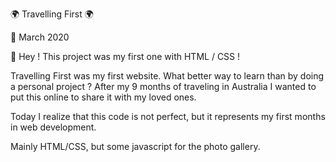 🌍 Travelling First 🌍

📅 March 2020

👋 Hey ! This project was my first one with HTML / CSS !

Travelling First was my first website. What better way to learn than by doing a personal project ?
After my 9 months of traveling in Australia I wanted to put this online to share it with my loved ones.

Today I realize that this code is not perfect, but it represents my first months in web development.

Mainly HTML/CSS, but some javascript for the photo gallery.
